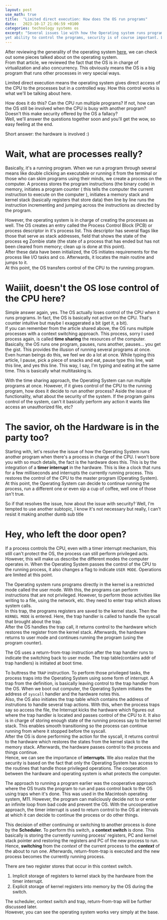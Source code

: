 ```yaml
---
layout: post
use_math: true
title:  "Limited direct execution: How does the OS run programs"
date:   2023-10-17 21:06:59 +0100
categories: technology systems os
excerpt: "Several issues lie with how the Operating system runs programs. We need a very efficient system
yet ability to control the programs, security is of course important. Let's review the beautiful art of running programs."
---
```


After reviewing the generality of the operating system [here](https://xpanvictor.github.io/technology/systems/os/2023/09/07/basics-of-the-operating-system.html),
we can check out some pieces talked about on the operating system.  
From that article, we reviewed the fact that the OS is in charge of virtualization and also concurrency. 
This obviously means the OS is a big program that runs other processes in very special ways.  

Limited direct execution means the operating system gives direct access of the CPU to the processes but in a controlled way. How this control
works is what we'll be talking about here.

How does it do this? Can the CPU run multiple programs? If not, how can the OS still be involved when the CPU is busy with another program?
Doesn't this make security offered by the OS a fallacy?  
Well, we'll answer the questions together soon and you'll get the wow, so easy feeling at the end. 

Short answer: the hardware is involved :)


# Wait, what are processes really?
Basically, it's a running program. When we run a program through several means like double clicking an executable or running it from the terminal
or those who can skim programs using their minds, we create a process on the computer. A process stores the program instructions (the binary code) in memory,
initiates a program counter \( this tells the computer the current instruction to execute on the computer \), initiates a memory stack and kernel stack \(basically registers 
that store data\) then line by line runs the instruction incrementing and jumping across the instructions as directed by the program. 

However, the operating system is in charge of creating the processes as well. The OS creates an entry called the Process Control Block (PCB) or 
process descriptor in it's process list. This descriptor has several flags like those that serve as stack addresses, field that shows the state of the process eg Zombie state
(the state of a process that has ended but has not been cleared from memory; clean up is done at this point).  
After these data have been initialized, the OS initiates requirements for the process like I/O tasks and co. Afterwards, it locates the main routine and jumps to it.  
At this point, the OS transfers control of the CPU to the running program.

# Waiiit, doesn't the OS lose control of the CPU here?
Simple answer again, yes. The OS actually loses control of the CPU when it runs programs. In fact, the OS is basically not active on the CPU. That's counter intuitive
but maybe I exaggerated a bit (get it, a bit).  
If you can remember from the article shared above, the OS runs multiple processes with a context switching approach.
This process, sorry I used process again, is called **time sharing** the resources of the computer. Basically, the OS runs one program, pauses, runs another, pauses... you 
get the gist. This provides the illusion of running several programs at once.  
Even human beings do this, we feel we do a lot at once. While typing this article, I pause, pick a piece of snacks and eat, pause type this line, 
wait this line, and yes this line. This way, I say, I'm typing and eating at the same time. This is basically what multitasking is.

With the time sharing approach, the Operating System can run multiple programs at once. However, if it gives control of the CPU to the running program, how does it 
decide to run another process? Aside the issue of functionality, what about the security of the system. If the program gains control of the system, can't it basically perform
any action it wants like access an unauthorized file, etc?

# The savior, oh the Hardware is in the party too?
Starting with, let's resolve the issue of how the Operating System runs another program when there's a process in charge of the CPU. I won't bore you with so much details, 
the fact is the hardware does this. This is by the integration of a **timer interrupt** in the hardware.
This is like a clock that runs for a few milliseconds and interrupts the currently running process. This restores the control of the CPU to the master program (Operating System).  
At this point, the Operating System can decide to continue running the process, run a different one or even sip a cup of coffee, well one of those isn't true.  

So if that resolves the issue, how about the issue with security? Well, I'm tempted to use another subtopic, I know it's not necessary but really, I can't resist it 
making another dumb sub title

# Hey, who left the door open?
If a process controls the CPU, even with a timer interrupt mechanism, this still can't protect the OS, the process can still perform privileged acts. However, this will
make us describe the different modes the computer operates in. When the Operating System passes the control of the CPU to the running process, it also changes a flag to 
indicate `USER MODE`. Operations are limited at this point. 

The Operating system runs programs directly in the kernel is a restricted mode called the user mode. With this, the programs can perform instructions that are not privileged. However, to perform those activities like writing to a file, using the network, etc. they need to enter trap which allows system calls.  
In this trap, the programs registers are saved to the kernel stack. Then the `KERNEL MODE` is entered. Here, the trap handler is called to handle the syscall that brought about the trap.  
After the OS handles the trap call, it returns control to the hardware which restores the register from the kernel stack. Afterwards, the hardware returns to user mode and continues running the program (using the program counter). 

The OS uses a return-from-trap instruction after the trap handler runs to indicate the switching back to user mode. The trap table(contains addr of trap handlers) is initiated at boot time.

To buttress the `TRAP` instruction. To perform those privileged tasks, the process traps into the Operating System using some form of interrupt. A trap from the definition, is 
basically leaving control to the trap handler from the OS. When we boot out computer, the Operating System initiates the address of `syscall` handler and the hardware notes this.  
Also, the OS also initiates the trap table which contains the address of instrutions to handle several trap actions. With this, when the process traps say so access the file, the Interrupt kicks the hardware which figures out where the trap handler is located and passes control of the CPU to it. It also is in charge of storing
enough state of the running process say to the kernel stack. This enables smooth transitioning so the process can continue running from where it stopped before the syscall.  
After the OS is done performing the action for the syscall, it returns control to the hardware which restores the states from the kernel stack to the memory stack. Afterwards,
the hardware passes control to the process and things continue.  
Hence, we can see the importance of **interrupts**. We also realize that the security is based on the fact that only the Operating System has access to the routines that handle those privileged operations. The cooperation between the hardware and operating system is what protects the computer.

The approach to running a program earlier was the cooperative approach where the OS trusts the program to run and pass control back to the OS using traps when it's done. This
was used in the Macintosh operating system, M11. However, the program can maliciously decide not to or enter an infinite loop from bad code and prevent the OS. With the
uncooperative approach, the timer interrupt is used to return control to the OS at intervals at which it can decide to continue the process or do other things.

This decision of either continuing or switching to another process is done by the **Scheduler.** To perform this switch, a ************context switch************ is done. This basically is storing the currently running process’ registers, PC and kernel stack pointer and restoring the registers and PC of the new process to run. Hence, **switching** from the *context* of the current process to the ***********context*********** of the about to run one. Afterwards, return-from-trap is executed and the new process becomes the currently running process.

There are two register stores that occur in this context switch. 

1. Implicit storage of registers to kernel stack by the hardware from the timer interrupt.
2. Explicit storage of kernel registers into memory by the OS during the switch.

The scheduler, context switch and trap, return-from-trap will be further discussed later.  
However, you can see the operating system works very simply at the base.

